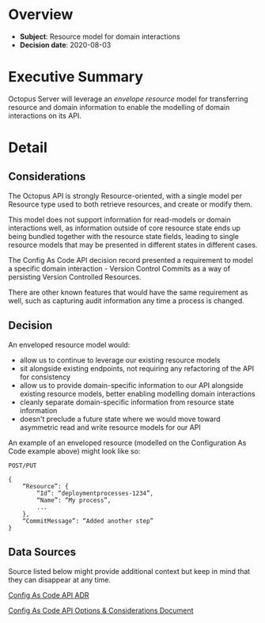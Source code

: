 # Overview

- **Subject**: Resource model for domain interactions
- **Decision date**: 2020-08-03

# Executive Summary

Octopus Server will leverage an _envelope resource_ model for transferring resource and domain information to enable the modelling of domain interactions on its API.

# Detail

## Considerations

The Octopus API is strongly Resource-oriented, with a single model per Resource type used to both retrieve resources, and create or modify them.

This model does not support information for read-models or domain interactions well, as information outside of core resource state ends up being bundled together with the resource state fields, leading to single resource models that may be presented in different states in different cases.

The Config As Code API decision record presented a requirement to model a specific domain interaction - Version Control Commits as a way of persisting Version Controlled Resources.

There are other known features that would have the same requirement as well, such as capturing audit information any time a process is changed.

## Decision

An enveloped resource model would:

- allow us to continue to leverage our existing resource models
- sit alongside existing endpoints, not requiring any refactoring of the API for consistency
- allow us to provide domain-specific information to our API alongside existing resource models, better enabling modelling domain interactions
- cleanly separate domain-specific information from resource state information
- doesn't preclude a future state where we would move toward asymmetric read and write resource models for our API

An example of an enveloped resource (modelled on the Configuration As Code example above) might look like so:

```
POST/PUT

{
    “Resource”: {
        “Id”: “deploymentprocesses-1234”,
        “Name”: “My process”,
        ...
    },
    “CommitMessage”: “Added another step”
}
```

## Data Sources

Source listed below might provide additional context but keep in mind that they can disappear at any time.

[Config As Code API ADR](https://github.com/OctopusDeploy/Architecture/blob/master/Decisions/20200707-ConfigAsCodeAPI.md)

[Config As Code API Options & Considerations Document](https://docs.google.com/document/d/1d9XBGd9akeHWn0B-sTPFV6KvfsR17abpBrHtoBRQadE/edit#bookmark=id.avlcu8kxv8cq)
